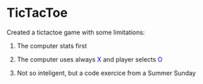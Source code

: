 # TicTacToe
 
Created a tictactoe game with some limitations:
   
   1. The computer stats first 

   2. The computer uses always <span style="color:blue">X</span> and player selects  <span style="color:blue">O</span>

   3. Not so inteligent, but a code exercice from a Summer Sunday

